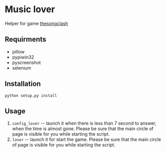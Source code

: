 # Music lover
Helper for game [thesongclash](https://www.thesongclash.com/)

## Requirments

* pillow
* pypiwin32
* pyscreenshot
* selenium

## Installation

```python setup.py install```

## Usage
1. `config_lover` -- launch it when there is less than 7 second to answer, when the time is almost gone. Please be sure that the main circle of page is visible for you while starting the script.
2. `lover` -- launch it for start the game. Please be sure that the main circle of page is visible for you while starting the script.
